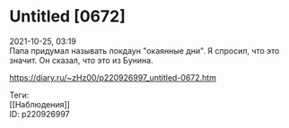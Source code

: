 Untitled [0672]
================

   
 2021-10-25, 03:19   
  Папа придумал называть локдаун "окаянные дни". Я спросил, что это значит. Он сказал, что это из Бунина.   
    
 <https://diary.ru/~zHz00/p220926997_untitled-0672.htm>   
   
 Теги:   
 [[Наблюдения]]   
 ID: p220926997
